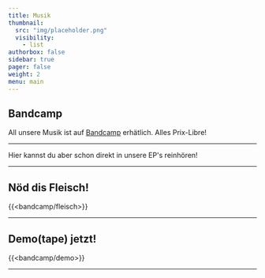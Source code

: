 ```yaml
---
title: Musik
thumbnail:
  src: "img/placeholder.png"
  visibility:
    - list
authorbox: false
sidebar: true
pager: false
weight: 2
menu: main
---
```


## Bandcamp

All unsere Musik ist auf [Bandcamp](https://dekadenzdiarrhoe.bandcamp.com/) erhätlich.
Alles Prix-Libre!

---

Hier kannst du aber schon direkt in unsere EP's reinhören!

---

## Nöd dis Fleisch!
{{<bandcamp/fleisch>}}

---

## Demo(tape) jetzt!
{{<bandcamp/demo>}}

---
